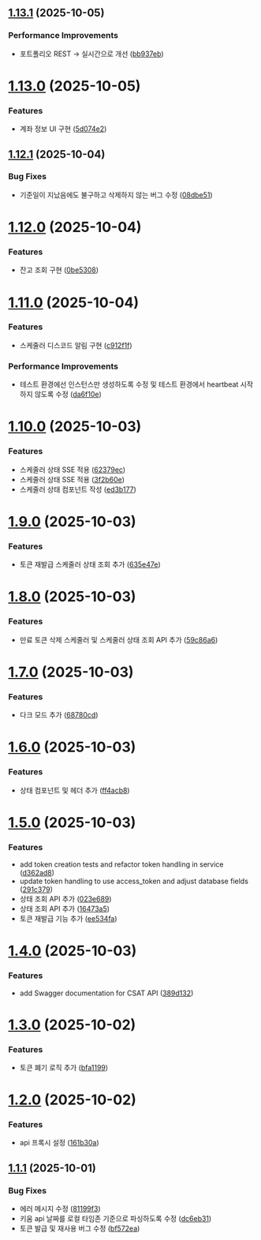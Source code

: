 ## [1.13.1](https://github.com/Develop-KIM/csat/compare/v1.13.0...v1.13.1) (2025-10-05)


### Performance Improvements

* 포트폴리오 REST -> 실시간으로 개선 ([bb937eb](https://github.com/Develop-KIM/csat/commit/bb937eb3480c26d5461548458e646317238d5ca7))

# [1.13.0](https://github.com/Develop-KIM/csat/compare/v1.12.1...v1.13.0) (2025-10-05)


### Features

* 계좌 정보 UI 구현 ([5d074e2](https://github.com/Develop-KIM/csat/commit/5d074e21cd54009b91c75617f59095276dc36f75))

## [1.12.1](https://github.com/Develop-KIM/csat/compare/v1.12.0...v1.12.1) (2025-10-04)


### Bug Fixes

* 기준일이 지났음에도 불구하고 삭제하지 않는 버그 수정 ([08dbe51](https://github.com/Develop-KIM/csat/commit/08dbe512888c68a575723d0e8e5d8e4f14e824ae))

# [1.12.0](https://github.com/Develop-KIM/csat/compare/v1.11.0...v1.12.0) (2025-10-04)


### Features

* 잔고 조회 구현 ([0be5308](https://github.com/Develop-KIM/csat/commit/0be5308e6e78d00a57ea498c128d2daad0f3c657))

# [1.11.0](https://github.com/Develop-KIM/csat/compare/v1.10.0...v1.11.0) (2025-10-04)


### Features

* 스케줄러 디스코드 알림 구현 ([c912f1f](https://github.com/Develop-KIM/csat/commit/c912f1f3b871b060aa6b5f3927b1b0fa3e037133))


### Performance Improvements

* 테스트 환경에선 인스턴스만 생성하도록 수정 및 테스트 환경에서 heartbeat 시작 하지 않도록 수정 ([da6f10e](https://github.com/Develop-KIM/csat/commit/da6f10e7d9522dc4f6799c788654df8f5d505d18))

# [1.10.0](https://github.com/Develop-KIM/csat/compare/v1.9.0...v1.10.0) (2025-10-03)


### Features

* 스케줄러 상태 SSE 적용 ([62379ec](https://github.com/Develop-KIM/csat/commit/62379ec1cdf653121428454e41e06106871786bd))
* 스케줄러 상태 SSE 적용 ([3f2b60e](https://github.com/Develop-KIM/csat/commit/3f2b60ec7633f262fccd342da84d036b8a66f159))
* 스케줄러 상태 컴포넌트 작성 ([ed3b177](https://github.com/Develop-KIM/csat/commit/ed3b177d48a0bfb3ffbf034e3caeb61ec4683cec))

# [1.9.0](https://github.com/Develop-KIM/csat/compare/v1.8.0...v1.9.0) (2025-10-03)


### Features

* 토큰 재발급 스케줄러 상태 조회 추가 ([635e47e](https://github.com/Develop-KIM/csat/commit/635e47e258ce13bdf3c4293d3842f35a3f2e031d))

# [1.8.0](https://github.com/Develop-KIM/csat/compare/v1.7.0...v1.8.0) (2025-10-03)


### Features

* 만료 토큰 삭제 스케줄러 및 스케줄러 상태 조회 API 추가 ([59c86a6](https://github.com/Develop-KIM/csat/commit/59c86a6185daef3eae54938ebe18ec27dabcd00d))

# [1.7.0](https://github.com/Develop-KIM/csat/compare/v1.6.0...v1.7.0) (2025-10-03)


### Features

* 다크 모드 추가 ([68780cd](https://github.com/Develop-KIM/csat/commit/68780cd9df53d8fdbda80da2590c6fac950b3c14))

# [1.6.0](https://github.com/Develop-KIM/csat/compare/v1.5.0...v1.6.0) (2025-10-03)


### Features

* 상태 컴포넌트 및 헤더 추가 ([ff4acb8](https://github.com/Develop-KIM/csat/commit/ff4acb898663142bdf8dbd7d3aad9605e9e88d6f))

# [1.5.0](https://github.com/Develop-KIM/csat/compare/v1.4.0...v1.5.0) (2025-10-03)


### Features

* add token creation tests and refactor token handling in service ([d362ad8](https://github.com/Develop-KIM/csat/commit/d362ad8a3af36f02f2a12b6c859ac991f394160c))
* update token handling to use access_token and adjust database fields ([291c379](https://github.com/Develop-KIM/csat/commit/291c379ac0ca4125cae05d6e69f3249587e7cc27))
* 상태 조회 API 추가 ([023e689](https://github.com/Develop-KIM/csat/commit/023e689c56fdb8b32c8dfe8a2e1d23983f80acbc))
* 상태 조회 API 추가 ([16473a5](https://github.com/Develop-KIM/csat/commit/16473a5b2bc598b93a914b3b1ddaa8cb4ef9e5df))
* 토큰 재발급 기능 추가 ([ee534fa](https://github.com/Develop-KIM/csat/commit/ee534fa2f128173ef4a545645517275943953f67))

# [1.4.0](https://github.com/Develop-KIM/csat/compare/v1.3.0...v1.4.0) (2025-10-03)


### Features

* add Swagger documentation for CSAT API ([389d132](https://github.com/Develop-KIM/csat/commit/389d132d5971428ba40740dcb8923dac054c8c1c))

# [1.3.0](https://github.com/Develop-KIM/csat/compare/v1.2.0...v1.3.0) (2025-10-02)


### Features

* 토큰 폐기 로직 추가 ([bfa1199](https://github.com/Develop-KIM/csat/commit/bfa11996c31adf22c0485943ec21b459626d30da))

# [1.2.0](https://github.com/Develop-KIM/csat/compare/v1.1.1...v1.2.0) (2025-10-02)


### Features

* api 프록시 설정 ([161b30a](https://github.com/Develop-KIM/csat/commit/161b30ae3fe245f5cf15b4a43ef6d4aa5d8bb113))

## [1.1.1](https://github.com/Develop-KIM/csat/compare/v1.1.0...v1.1.1) (2025-10-01)


### Bug Fixes

* 에러 메시지 수정 ([81199f3](https://github.com/Develop-KIM/csat/commit/81199f3382a78c5c8f923c142e5b1b1929ac721f))
* 키움 api 날짜를 로컬 타임존 기준으로 파싱하도록 수정 ([dc6eb31](https://github.com/Develop-KIM/csat/commit/dc6eb316a04e0db7b2bca59c29deec7d4f1ba942))
* 토큰 발급 및 재사용 버그 수정 ([bf572ea](https://github.com/Develop-KIM/csat/commit/bf572ea4b0980149f152e239ee92e9f40b9d50c0))
